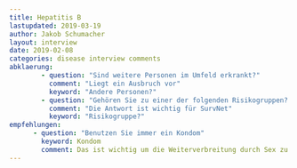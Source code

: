 ```yaml
---
title: Hepatitis B
lastupdated: 2019-03-19
author: Jakob Schumacher
layout: interview
date: 2019-02-08
categories: disease interview comments
abklaerung:
        - question: "Sind weitere Personen im Umfeld erkrankt?"
          comment: "Liegt ein Ausbruch vor"
          keyword: "Andere Personen?"
        - question: "Gehören Sie zu einer der folgenden Risikogruppen? MSM, IDU?"
          comment: "Die Antwort ist wichtig für SurvNet"
          keyword: "Risikogruppe?"
empfehlungen:
      - question: "Benutzen Sie immer ein Kondom"
        keyword: Kondom
        comment: Das ist wichtig um die Weiterverbreitung durch Sex zu unterbinden
---
```

